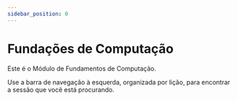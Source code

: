 ```yaml
---
sidebar_position: 0
---
```


# Fundações de Computação

Este é o Módulo de Fundamentos de Computação.

Use a barra de navegação à esquerda, organizada por lição, para encontrar a sessão que você está procurando.
